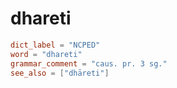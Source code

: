 # dhareti

``` toml
dict_label = "NCPED"
word = "dhareti"
grammar_comment = "caus. pr. 3 sg."
see_also = ["dhāreti"]
```

